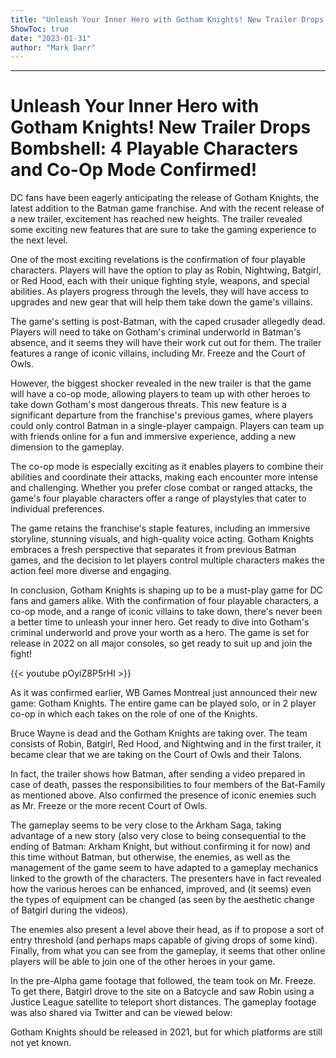```yaml
---
title: "Unleash Your Inner Hero with Gotham Knights! New Trailer Drops Bombshell: 4 Playable Characters and Co-Op Mode Confirmed!"
ShowToc: true 
date: "2023-01-31"
author: "Mark Darr"
---
```

*****
# Unleash Your Inner Hero with Gotham Knights! New Trailer Drops Bombshell: 4 Playable Characters and Co-Op Mode Confirmed!

DC fans have been eagerly anticipating the release of Gotham Knights, the latest addition to the Batman game franchise. And with the recent release of a new trailer, excitement has reached new heights. The trailer revealed some exciting new features that are sure to take the gaming experience to the next level.

One of the most exciting revelations is the confirmation of four playable characters. Players will have the option to play as Robin, Nightwing, Batgirl, or Red Hood, each with their unique fighting style, weapons, and special abilities. As players progress through the levels, they will have access to upgrades and new gear that will help them take down the game's villains. 

The game's setting is post-Batman, with the caped crusader allegedly dead. Players will need to take on Gotham's criminal underworld in Batman's absence, and it seems they will have their work cut out for them. The trailer features a range of iconic villains, including Mr. Freeze and the Court of Owls.

However, the biggest shocker revealed in the new trailer is that the game will have a co-op mode, allowing players to team up with other heroes to take down Gotham's most dangerous threats. This new feature is a significant departure from the franchise's previous games, where players could only control Batman in a single-player campaign. Players can team up with friends online for a fun and immersive experience, adding a new dimension to the gameplay.

The co-op mode is especially exciting as it enables players to combine their abilities and coordinate their attacks, making each encounter more intense and challenging. Whether you prefer close combat or ranged attacks, the game's four playable characters offer a range of playstyles that cater to individual preferences.

The game retains the franchise's staple features, including an immersive storyline, stunning visuals, and high-quality voice acting. Gotham Knights embraces a fresh perspective that separates it from previous Batman games, and the decision to let players control multiple characters makes the action feel more diverse and engaging.

In conclusion, Gotham Knights is shaping up to be a must-play game for DC fans and gamers alike. With the confirmation of four playable characters, a co-op mode, and a range of iconic villains to take down, there's never been a better time to unleash your inner hero. Get ready to dive into Gotham's criminal underworld and prove your worth as a hero. The game is set for release in 2022 on all major consoles, so get ready to suit up and join the fight!

{{< youtube pOyiZ8P5rHI >}} 



As it was confirmed earlier, WB Games Montreal just announced their new game: Gotham Knights. The entire game can be played solo, or in 2 player co-op in which each takes on the role of one of the Knights.
 
Bruce Wayne is dead and the Gotham Knights are taking over. The team consists of Robin, Batgirl, Red Hood, and Nightwing and in the first trailer, it became clear that we are taking on the Court of Owls and their Talons.
 
In fact, the trailer shows how Batman, after sending a video prepared in case of death, passes the responsibilities to four members of the Bat-Family as mentioned above. Also confirmed the presence of iconic enemies such as Mr. Freeze or the more recent Court of Owls.
 

 
The gameplay seems to be very close to the Arkham Saga, taking advantage of a new story (also very close to being consequential to the ending of Batman: Arkham Knight, but without confirming it for now) and this time without Batman, but otherwise, the enemies, as well as the management of the game seem to have adapted to a gameplay mechanics linked to the growth of the characters. The presenters have in fact revealed how the various heroes can be enhanced, improved, and (it seems) even the types of equipment can be changed (as seen by the aesthetic change of Batgirl during the videos).
 
The enemies also present a level above their head, as if to propose a sort of entry threshold (and perhaps maps capable of giving drops of some kind). Finally, from what you can see from the gameplay, it seems that other online players will be able to join one of the other heroes in your game.
 
In the pre-Alpha game footage that followed, the team took on Mr. Freeze. To get there, Batgirl drove to the site on a Batcycle and saw Robin using a Justice League satellite to teleport short distances. The gameplay footage was also shared via Twitter and can be viewed below:
 
Gotham Knights should be released in 2021, but for which platforms are still not yet known.




